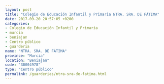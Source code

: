 ```yaml
---
layout: post
title: "Colegio de Educación Infantil y Primaria NTRA. SRA. DE FÁTIMA"
date: 2017-09-20 20:57:05 +0200
categories:
- Colegio de Educación Infantil y Primaria
- murcia
- beniajan
- Centro público
- guarderia
name: "NTRA. SRA. DE FÁTIMA"
province: "Murcia"
location: "Beniajan"
code: "30004978"
type: "Centro público"
permalink: /guarderias/ntra-sra-de-fatima.html
---
```

